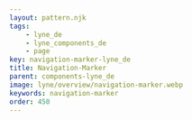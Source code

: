 ```yaml
---
layout: pattern.njk
tags: 
    - lyne_de
    - lyne_components_de
    - page
key: navigation-marker-lyne_de
title: Navigation-Marker
parent: components-lyne_de
image: lyne/overview/navigation-marker.webp
keywords: navigation-marker
order: 450
---
```


